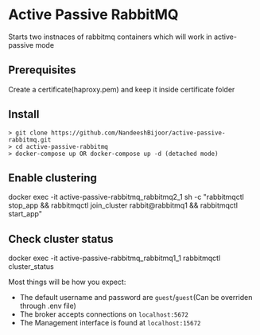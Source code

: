 # Active Passive RabbitMQ

Starts two instnaces of rabbitmq containers which will work in active-passive mode

## Prerequisites
Create a certificate(haproxy.pem) and keep it inside certificate folder

## Install

```
> git clone https://github.com/NandeeshBijoor/active-passive-rabbitmq.git
> cd active-passive-rabbitmq
> docker-compose up OR docker-compose up -d (detached mode)
```

## Enable clustering
docker exec -it active-passive-rabbitmq_rabbitmq2_1 sh -c "rabbitmqctl stop_app && rabbitmqctl join_cluster rabbit@rabbitmq1 && rabbitmqctl start_app"

## Check cluster status
docker exec -it active-passive-rabbitmq_rabbitmq1_1 rabbitmqctl cluster_status

Most things will be how you expect:

* The default username and password are `guest`/`guest`(Can be overriden through .env file)
* The broker accepts connections on `localhost:5672`
* The Management interface is found at `localhost:15672`
